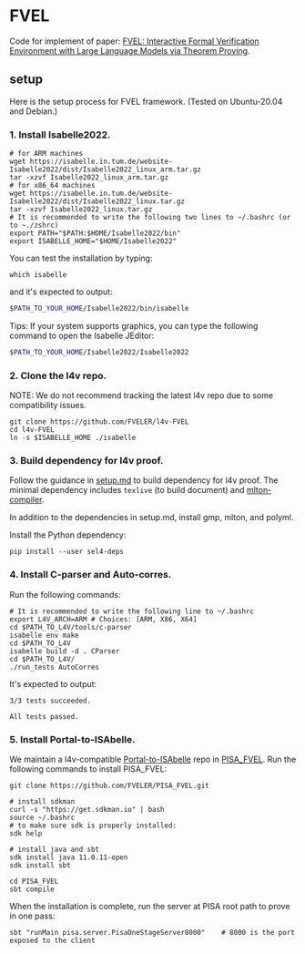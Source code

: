 # FVEL
Code for implement of paper: [FVEL: Interactive Formal Verification Environment with Large Language Models via Theorem Proving](https://arxiv.org/abs/2406.14408).

## setup

Here is the setup process for FVEL framework. (Tested on Ubuntu-20.04 and Debian.)

### 1. Install Isabelle2022.

```bash=
# for ARM machines
wget https://isabelle.in.tum.de/website-Isabelle2022/dist/Isabelle2022_linux_arm.tar.gz 
tar -xzvf Isabelle2022_linux_arm.tar.gz
# for x86_64 machines
wget https://isabelle.in.tum.de/website-Isabelle2022/dist/Isabelle2022_linux.tar.gz 
tar -xzvf Isabelle2022_linux.tar.gz
# It is recommended to write the following two lines to ~/.bashrc (or to ~./zshrc)
export PATH="$PATH:$HOME/Isabelle2022/bin"
export ISABELLE_HOME="$HOME/Isabelle2022"
```


You can test the installation by typing:

```bash=
which isabelle
```

and it's expected to output:

```bash
$PATH_TO_YOUR_HOME/Isabelle2022/bin/isabelle
```

Tips: If your system supports graphics, you can type the following command to open the Isabelle JEditor:

```bash
$PATH_TO_YOUR_HOME/Isabelle2022/Isabelle2022
```

### 2. Clone the l4v repo.

NOTE: We do not recommend tracking the latest l4v repo due to some compatibility issues.

```bash=
git clone https://github.com/FVELER/l4v-FVEL
cd l4v-FVEL
ln -s $ISABELLE_HOME ./isabelle
```

### 3. Build dependency for l4v proof.
Follow the guidance in [setup.md](https://github.com/FVELER/l4v-FVEL/blob/main/docs/setup.md) to build dependency for l4v proof. The minimal dependency includes ``texlive`` (to build document) and [mlton-compiler](http://www.mlton.org/Home).

In addition to the dependencies in setup.md, install gmp, mlton, and polyml.

Install the Python dependency:
```bash=
pip install --user sel4-deps
```

### 4. Install C-parser and Auto-corres.

Run the following commands:
```bash=
# It is recommended to write the following line to ~/.bashrc
export L4V_ARCH=ARM # Choices: [ARM, X86, X64]
cd $PATH_TO_L4V/tools/c-parser
isabelle env make
cd $PATH_TO_L4V
isabelle build -d . CParser
cd $PATH_TO_L4V/
./run_tests AutoCorres
```

It's expected to output:
```
3/3 tests succeeded.

All tests passed.
```

### 5. Install Portal-to-ISAbelle.
We maintain a l4v-compatible [Portal-to-ISAbelle](https://github.com/albertqjiang/Portal-to-ISAbelle) repo in [PISA_FVEL](https://github.com/FVELER/PISA_FVEL). Run the following commands to install PISA_FVEL:

```bash=
git clone https://github.com/FVELER/PISA_FVEL.git

# install sdkman
curl -s "https://get.sdkman.io" | bash
source ~/.bashrc
# to make sure sdk is properly installed:
sdk help

# install java and sbt
sdk install java 11.0.11-open
sdk install sbt

cd PISA_FVEL
sbt compile
```

When the installation is complete, run the server at PISA root path to prove in one pass:

```bash=
sbt "runMain pisa.server.PisaOneStageServer8000"    # 8000 is the port exposed to the client
```
